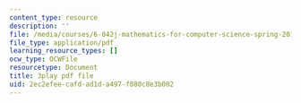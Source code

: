 ```yaml
---
content_type: resource
description: ''
file: /media/courses/6-042j-mathematics-for-computer-science-spring-2015/2ec2efeecafdad1da497f080c8e3b002_T1AtlGrCoU8.pdf
file_type: application/pdf
learning_resource_types: []
ocw_type: OCWFile
resourcetype: Document
title: 3play pdf file
uid: 2ec2efee-cafd-ad1d-a497-f080c8e3b002
---
```

